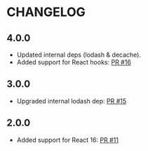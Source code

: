 # CHANGELOG

## 4.0.0

- Updated internal deps (lodash & decache).
- Added support for React hooks: [PR #16](https://github.com/markfinger/react-render/pull/16)

## 3.0.0

- Upgraded internal lodash dep: [PR #15](https://github.com/markfinger/react-render/pull/15)

## 2.0.0

- Added support for React 16: [PR #11](https://github.com/markfinger/react-render/pull/11)

